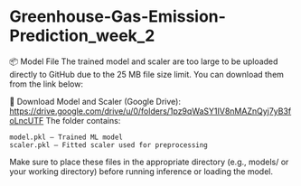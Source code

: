 # Greenhouse-Gas-Emission-Prediction_week_2


📦 Model File
The trained model and scaler are too large to be uploaded directly to GitHub due to the 25 MB file size limit.
You can download them from the link below:

 🔗 Download Model and Scaler (Google Drive):
https://drive.google.com/drive/u/0/folders/1pz9qWaSY1IV8nMAZnQyj7yB3foLncUTF
The folder contains:

    model.pkl – Trained ML model
    scaler.pkl – Fitted scaler used for preprocessing
Make sure to place these files in the appropriate directory (e.g., models/ or your working directory) before running inference or loading the model.
